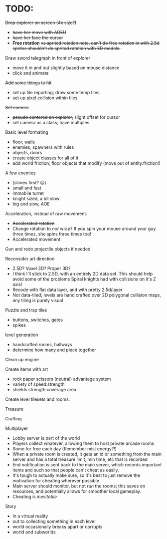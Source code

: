 # TODO:

~~Drop explorer on screen (4x size?)~~
- ~~have her move with AOEU~~
- ~~have her face the cursor~~
- **Free rotation** ~~vs sprited rotation
    note, can't do free rotation in with 2.5d sprites
    shouldn't do sprited rotation with 3D models.~~
    
Draw sword telegraph in front of explorer
- move it in and out slightly based on mouse distance
- click and animate
    
~~Add some things to hit~~
- set up tile reporting; draw some temp tiles
- set up pixel collision within tiles
    
~~Set camera~~
- ~~pseudo centered on explorer,~~ slight offset for cursor
- set camera as a class; have multiples.
    
Basic level formating
- floor, walls
- enemies, spawners with rules
- objects, doors
- create object classes for all of it
- add world friction; floor objects that modify (move out of entity.friction!)
    
A few enemies
- (slimes first? :wink:)
- small and fast
- immobile turret
- knight sized, a bit slow
- big and slow, AOE
    
Acceleration, instead of raw movement.
- ~~Accelerated rotation~~
- Change rotation to *not* wrap? If you spin your mouse around your guy three times, she spins three times too!
- Accelerated movement

Gun and redo projectile objects if needed
    
Reconsider art direction
- 2.5D? Voxel 3D? Proper 3D?
- I think I'll stick to 2.5D, with an entirely 2D data set. This should help avoid some of the problems Spiral knights had with collisions on it's Z axis!
- Recode with flat data layer, and with pretty 2.5d/layer
- Not data-tiled; levels are hand crafted over 2D polygonal collision maps, any tiling is purely visual

Puzzle and trap tiles
- buttons, switches, gates
- spikes

level generation
- handcrafted rooms, hallways
- determine how many and piece together

Clean up engine

Create items with art
- rock paper scissors (neutral) advantage system
- variety of speed:strength
- shields strength:coverage area
    
Create level tilesets and rooms.

Treasure

Crafting

Multiplayer
- Lobby server is part of the world
- Players collect whatever, allowing them to host private arcade rooms
- Some for free each day (Remember mist energy?!)
- When a private room is created, it gets an id or something from the main server and has a total treasure limit, min time, etc that is recorded
- End notification is sent back to the main server, which records important items and such so that people can't cheat as easily.
- It's tough to actually make sure, so it's best to just remove the motivation for cheating wherever possible
- Main server should monitor, but not *run* the rooms; this saves on resources, and potentially allows for smoother local gameplay.
- Cheating is *inevitable*

Story
- In a virtual reality
- out to collecting something in each level
- world occasionally breaks apart or corrupts
- world and subworlds    
